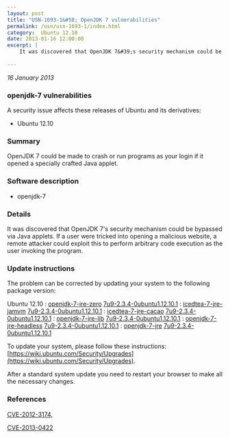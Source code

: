 ```yaml
---
layout: post
title: "USN-1693-1&#58; OpenJDK 7 vulnerabilities"
permalink: /usn/usn-1693-1/index.html
category:  Ubuntu 12.10
date: 2013-01-16 12:00:00
excerpt: |
    It was discovered that OpenJDK 7&#39;s security mechanism could be bypassed via Java applets. If a user were tricked into opening a malicious website, a remote attacker could exploit this to perform arbitrary code execution as the user invoking the program. 
    
--- 
```

 
 

*16 January 2013*

### openjdk-7 vulnerabilities

A security issue affects these releases of Ubuntu and its derivatives:

* Ubuntu 12.10

### Summary

OpenJDK 7 could be made to crash or run programs as your login if it opened a specially crafted Java applet.

### Software description

* openjdk-7 

### Details

It was discovered that OpenJDK 7&#39;s security mechanism could be bypassed via Java applets. If a user were tricked into opening a malicious website, a remote attacker could exploit this to perform arbitrary code execution as the user invoking the program. 

### Update instructions

The problem can be corrected by updating your system to the following package version:

Ubuntu 12.10
 : [openjdk-7-jre-zero](https://launchpad.net/ubuntu/+source/openjdk-7) <span> [7u9-2.3.4-0ubuntu1.12.10.1](https://launchpad.net/ubuntu/+source/openjdk-7/7u9-2.3.4-0ubuntu1.12.10.1) </span> 
 : [icedtea-7-jre-jamvm](https://launchpad.net/ubuntu/+source/openjdk-7) <span> [7u9-2.3.4-0ubuntu1.12.10.1](https://launchpad.net/ubuntu/+source/openjdk-7/7u9-2.3.4-0ubuntu1.12.10.1) </span> 
 : [icedtea-7-jre-cacao](https://launchpad.net/ubuntu/+source/openjdk-7) <span> [7u9-2.3.4-0ubuntu1.12.10.1](https://launchpad.net/ubuntu/+source/openjdk-7/7u9-2.3.4-0ubuntu1.12.10.1) </span> 
 : [openjdk-7-jre-lib](https://launchpad.net/ubuntu/+source/openjdk-7) <span> [7u9-2.3.4-0ubuntu1.12.10.1](https://launchpad.net/ubuntu/+source/openjdk-7/7u9-2.3.4-0ubuntu1.12.10.1) </span> 
 : [openjdk-7-jre-headless](https://launchpad.net/ubuntu/+source/openjdk-7) <span> [7u9-2.3.4-0ubuntu1.12.10.1](https://launchpad.net/ubuntu/+source/openjdk-7/7u9-2.3.4-0ubuntu1.12.10.1) </span> 
 : [openjdk-7-jre](https://launchpad.net/ubuntu/+source/openjdk-7) <span> [7u9-2.3.4-0ubuntu1.12.10.1](https://launchpad.net/ubuntu/+source/openjdk-7/7u9-2.3.4-0ubuntu1.12.10.1) </span> 

To update your system, please follow these instructions: [https://wiki.ubuntu.com/Security/Upgrades](https://wiki.ubuntu.com/Security/Upgrades).

After a standard system update you need to restart your browser to make all the necessary changes. 

### References

 
 [CVE-2012-3174](http://people.ubuntu.com/~ubuntu-security/cve/CVE-2012-3174), 

 [CVE-2013-0422](http://people.ubuntu.com/~ubuntu-security/cve/CVE-2013-0422)
 

